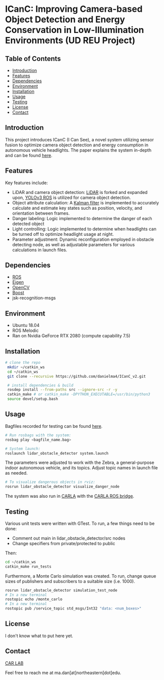 # ICanC: Improving Camera-based Object Detection and Energy Conservation in Low-Illumination Environments (UD REU Project)

## Table of Contents
- [Introduction](#introduction)
- [Features](#features)
- [Dependencies](#dependencies)
- [Environment](#environment)
- [Installation](#installation)
- [Usage](#usage)
- [Testing](#testing)
- [License](#license)
- [Contact](#contact)

## Introduction
This project introduces ICanC (I Can See), a novel system utilizing sensor fusion to optimize camera object detection and energy consumption in autonomous vehicle headlights.
The paper explains the system in-depth and can be found [here](https://github.com/danielma4/ICanC_v2/).

## Features
Key features include:
- LiDAR and camera object detection: [LiDAR](https://github.com/SS47816/lidar_obstacle_detector) is forked and expanded upon, [YOLOv3 ROS](https://github.com/leggedrobotics/darknet_ros) is utilized for camera object detection.
- Object attribute calculation: A [Kalman filter](https://github.com/hmartiro/kalman-cpp) is implemented to accurately calculate and estimate key states such as position, velocity, and orientation between frames.
- Danger labeling: Logic implemented to determine the danger of each detected object
- Light controlling: Logic implemented to determine when headlights can be turned off to optimize headlight usage at night.
- Parameter adjustment: Dynamic reconfiguration employed in obstacle detecting node, as well as adjustable parameters for various calculations in launch files.

## Dependencies
- [ROS](http://wiki.ros.org/melodic)
- [Eigen](https://eigen.tuxfamily.org/index.php?title=Main_Page)
- [OpenCV](https://opencv.org/)
- [Boost](https://www.boost.org/)
- jsk-recognition-msgs

## Environment
- Ubuntu 18.04
- ROS Melodic
- Ran on Nvidia GeForce RTX 2080 (compute capability 7.5)

## Installation
   ```bash
   # clone the repo
    mkdir ~/catkin_ws
    cd ~/catkin_ws
    git clone --recursive https://github.com/danielma4/ICanC_v2.git

    # install dependencies & build
    rosdep install --from-paths src --ignore-src -r -y
    catkin_make # or catkin_make -DPYTHON_EXECUTABLE=/usr/bin/python3
    source devel/setup.bash
```

## Usage
Bagfiles recorded for testing can be found [here](https://drive.google.com/drive/u/0/folders/1mb5daV7iy4aq_AqgWtrdmSJ1GrRKI0bv).
```bash
# Run rosbags with the system:
rosbag play <bagfile_name.bag>
```
```bash
# System launch:
roslaunch lidar_obstacle_detector system.launch
```
The parameters were adjusted to work with the Zebra, a general-purpose indoor autonomous vehicle, and its topics. Adjust topic names in launch file as needed.

```bash
# To visualize dangerous objects in rviz:
rosrun lidar_obstacle_detector visualize_danger_node
```
The system was also run in [CARLA](https://carla.org//) with the [CARLA ROS bridge](https://github.com/carla-simulator/ros-bridge).

## Testing
Various unit tests were written with GTest. To run, a few things need to be done:
- Comment out main in lidar_obstacle_detector/src nodes
- Change specifiers from private/protected to public

Then:
```bash
cd ~/catkin_ws
catkin_make run_tests
```

Furthermore, a Monte Carlo simulation was created. To run, change queue sizes of publishers and subscribers to a suitable size (i.e. 1000).
```bash
rosrun lidar_obstacle_detector simulation_test_node
# In a new terminal
rostopic echo /monte_carlo
# In a new terminal
rostopic pub /service_topic std_msgs/Int32 "data: <num_boxes>"
```

## License
I don't know what to put here yet.

## Contact
[CAR LAB](https://www.thecarlab.org/home)

Feel free to reach me at ma.dan[at]northeastern[dot]edu.
  
